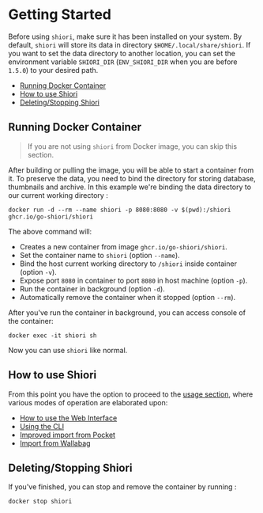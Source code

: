 # Getting Started

Before using `shiori`, make sure it has been installed on your system. By default, `shiori` will store its data in directory `$HOME/.local/share/shiori`. If you want to set the data directory to another location, you can set the environment variable `SHIORI_DIR` (`ENV_SHIORI_DIR` when you are before `1.5.0`) to your desired path.

<!-- TOC -->

- [Running Docker Container](#running-docker-container)
- [How to use Shiori](#how-to-use-shiori)
- [Deleting/Stopping Shiori](#deletingstopping-shiori)

<!-- /TOC -->

## Running Docker Container

> If you are not using `shiori` from Docker image, you can skip this section.

After building or pulling the image, you will be able to start a container from it. To preserve the data, you need to bind the directory for storing database, thumbnails and archive. In this example we're binding the data directory to our current working directory :

```
docker run -d --rm --name shiori -p 8080:8080 -v $(pwd):/shiori ghcr.io/go-shiori/shiori
```

The above command will:

- Creates a new container from image `ghcr.io/go-shiori/shiori`.
- Set the container name to `shiori` (option `--name`).
- Bind the host current working directory to `/shiori` inside container (option `-v`).
- Expose port `8080` in container to port `8080` in host machine (option `-p`).
- Run the container in background (option `-d`).
- Automatically remove the container when it stopped (option `--rm`).

After you've run the container in background, you can access console of the container:

```
docker exec -it shiori sh
```

Now you can use `shiori` like normal.

## How to use Shiori

From this point you have the option to proceed to the [usage section](./Usage.md), where various modes of operation are elaborated upon:

- [How to use the Web Interface](./Usage.md#using-web-interface)
- [Using the CLI](./Usage.md#using-command-line-interface)
- [Improved import from Pocket](./Usage.md#improved-import-from-pocket)
- [Import from Wallabag](./Usage.md#import-from-wallabag)


## Deleting/Stopping Shiori

If you've finished, you can stop and remove the container by running :

```
docker stop shiori
```

